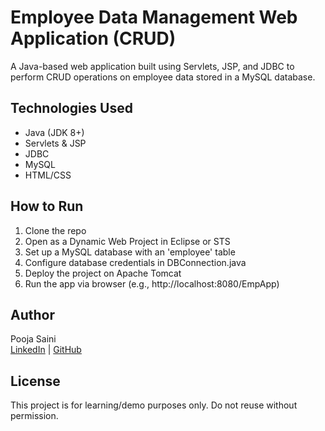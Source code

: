 # Employee Data Management Web Application (CRUD)

A Java-based web application built using Servlets, JSP, and JDBC to perform CRUD operations on employee data stored in a MySQL database.

## Technologies Used
- Java (JDK 8+)
- Servlets & JSP
- JDBC
- MySQL
- HTML/CSS

## How to Run
1. Clone the repo
2. Open as a Dynamic Web Project in Eclipse or STS
3. Set up a MySQL database with an 'employee' table
4. Configure database credentials in DBConnection.java
5. Deploy the project on Apache Tomcat
6. Run the app via browser (e.g., http://localhost:8080/EmpApp)

## Author
Pooja Saini  
[LinkedIn](https://www.linkedin.com/in/pooja-saini-70104a179) | [GitHub](https://github.com/Pooja1212Saini)

## License
This project is for learning/demo purposes only. Do not reuse without permission.
